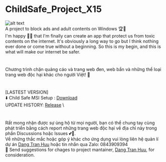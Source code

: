 # ChildSafe_Project_X15
![alt text](https://raw.githubusercontent.com/zeroclubvn/ChildSafe_Project_X15/master/ChildSafe/Resources/check_blue_128.png?raw=true) \
A project to block ads and adult contents on Windows 🏆🥇 \
I'm happy 🎉🎉 that I'm finally can create an app that protect us from toxic contents on the internet. It's obviously a long way to go but I think nothing ever done or come true without a beginning. So this is my begin, and this is what will make our internet be safer. 
#
Chương trình chặn quảng cáo và trang web đen, web bẩn và những thể loại trang web độc hại khác cho người Việt! 🚩
#
[LASTEST VERSION] \
⬇️ Child Safe MSI Setup : [Download](https://raw.githubusercontent.com/zeroclubvn/ChildSafe_Project_X15/master/ChildSafe/Setup/ChildSafe_Setup.msi) \
UPDATE HISTORY: [Release](https://raw.githubusercontent.com/zeroclubvn/ChildSafe_Project_X15/master/ChildSafe/Release.txt) \
#
Rất mong nhận được sự ủng hộ từ mọi người, bạn có thể chung tay cùng phát triển bằng cách report những trang web độc hại về địa chỉ này trong phần Discussions hoặc Issues 💕🎊. \
Về những thắc mắc hoặc góp ý khác cho ứng dụng vui lòng liên hệ quản lí dự án [Dang Tran Huu](mailto:tranhuudang127@gmail.com) hoặc tin nhắn qua Zalo: 0843909394 \
📨 Send suggestions for chages to project mantainer, [Dang Tran Huu](mailto:tranhuudang127@gmail.com), for consideration.
